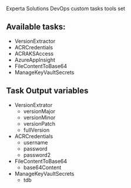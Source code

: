 Experta Solutions DevOps custom tasks tools set

## Available tasks:
- VersionExtractor
- ACRCredentials
- ACRAKSAccess
- AzureAppInsight
- FileContentToBase64
- ManageKeyVaultSecrets

## Task Output variables
- VersionExtrator
	- versionMajor
	- versionMinor
	- versionPatch
	- fullVersion
- ACRCredentials
	- username
	- password
	- password2
- FileContentToBase64
	- base64Content
- ManageKeyVaultSecrets
	- tdb
